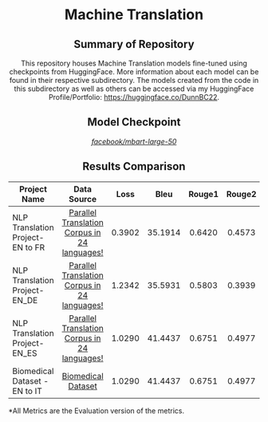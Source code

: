 <div style="text-align: center">

<h1>Machine Translation</h1>

<h2>
    Summary of Repository
</h2>

This repository houses Machine Translation models fine-tuned using checkpoints from HuggingFace. More information about each model can be found in their respective subdirectory. The models created from the code in this subdirectory as well as others can be accessed via my HuggingFace Profile/Portfolio: https://huggingface.co/DunnBC22.

<h2>
    Model Checkpoint
</h2>

<a href="https://huggingface.co/facebook/mbart-large-50">
    <em>facebook/mbart-large-50</em>
</a>

<h2>
    Results Comparison
</h2>
</div>

| Project Name | Data Source | Loss | Bleu | Rouge1 | Rouge2 | RougeL | RougeLsum | Meteor |
| ----- | :-----: | :-----: | :-----: | :-----: | :-----: | :-----: | :-----: | :-----: |
| NLP Translation Project-EN to FR | [Parallel Translation Corpus in 24 languages!](https://www.kaggle.com/datasets/hgultekin/paralel-translation-corpus-in-22-languages) | 0.3902 | 35.1914 | 0.6420 | 0.4573 | 0.6070 | 0.6069 | 0.5917 |
| NLP Translation Project-EN_DE | [Parallel Translation Corpus in 24 languages!](https://www.kaggle.com/datasets/hgultekin/paralel-translation-corpus-in-22-languages) | 1.2342 | 35.5931 | 0.5803 | 0.3939 | 0.5439 | 0.5442 | 0.5501 |
| NLP Translation Project-EN_ES | [Parallel Translation Corpus in 24 languages!](https://www.kaggle.com/datasets/hgultekin/paralel-translation-corpus-in-22-languages) | 1.0290 | 41.4437 | 0.6751 | 0.4977 | 0.6372 | 0.6376 | 0.6479 |
| Biomedical Dataset - EN to IT | [Biomedical Dataset](https://huggingface.co/datasets/paolo-ruggirello/biomedical-dataset) | 1.0290 | 41.4437 | 0.6751 | 0.4977 | 0.6372 | 0.6376 | 0.6479 |

<caption>
    *All Metrics are the Evaluation version of the metrics.
</caption>
